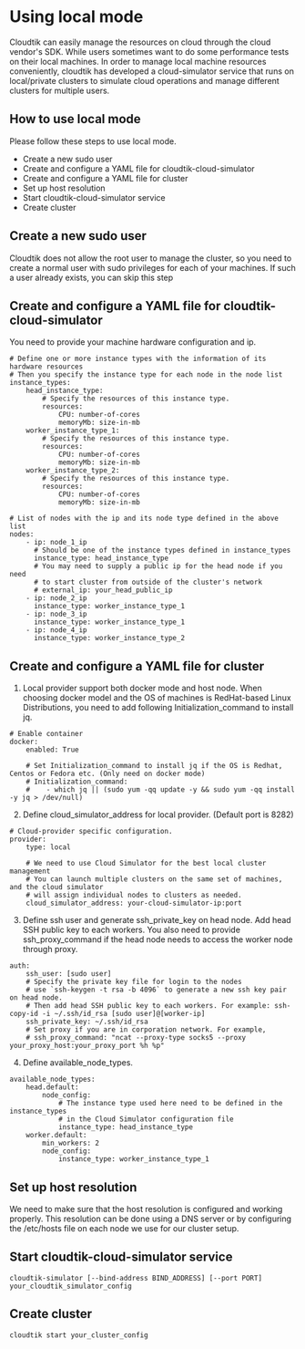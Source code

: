 # Using local mode 
Cloudtik can easily manage the resources on cloud through the cloud vendor's SDK. While users sometimes want to do some performance tests on their local machines. 
In order to manage local machine resources conveniently, cloudtik has developed a cloud-simulator service 
that runs on local/private clusters to simulate cloud operations and manage different clusters for multiple users.


## How to use local mode 
Please follow these steps to use local mode.

- Create a new sudo user 
- Create and configure a YAML file for cloudtik-cloud-simulator 
- Create and configure a YAML file for cluster
- Set up host resolution
- Start cloudtik-cloud-simulator service
- Create cluster


## Create a new sudo user 
Cloudtik does not allow the root user to manage the cluster, 
so you need to create a normal user with sudo privileges for each of your machines. 
If such a user already exists, you can skip this step


## Create and configure a YAML file for cloudtik-cloud-simulator 
You need to provide your machine hardware configuration and ip.
```buildoutcfg
# Define one or more instance types with the information of its hardware resources
# Then you specify the instance type for each node in the node list
instance_types:
    head_instance_type:
        # Specify the resources of this instance type.
        resources:
            CPU: number-of-cores
            memoryMb: size-in-mb
    worker_instance_type_1:
        # Specify the resources of this instance type.
        resources:
            CPU: number-of-cores
            memoryMb: size-in-mb
    worker_instance_type_2:
        # Specify the resources of this instance type.
        resources:
            CPU: number-of-cores
            memoryMb: size-in-mb

# List of nodes with the ip and its node type defined in the above list
nodes:
    - ip: node_1_ip
      # Should be one of the instance types defined in instance_types
      instance_type: head_instance_type
      # You may need to supply a public ip for the head node if you need
      # to start cluster from outside of the cluster's network
      # external_ip: your_head_public_ip
    - ip: node_2_ip
      instance_type: worker_instance_type_1
    - ip: node_3_ip
      instance_type: worker_instance_type_1
    - ip: node_4_ip
      instance_type: worker_instance_type_2

```

## Create and configure a YAML file for cluster
1. Local provider support both docker mode and host node. When choosing docker model and the OS of machines is RedHat-based Linux Distributions, you need to add following Initialization_command to install jq.
```buildoutcfg
# Enable container
docker:
    enabled: True
    
    # Set Initialization_command to install jq if the OS is Redhat, Centos or Fedora etc. (Only need on docker mode)
    # Initialization_command:
	#    - which jq || (sudo yum -qq update -y && sudo yum -qq install -y jq > /dev/null) 
```
2. Define cloud_simulator_address for local provider. (Default port is 8282)
```buildoutcfg
# Cloud-provider specific configuration.
provider:
    type: local

    # We need to use Cloud Simulator for the best local cluster management
    # You can launch multiple clusters on the same set of machines, and the cloud simulator
    # will assign individual nodes to clusters as needed.
    cloud_simulator_address: your-cloud-simulator-ip:port
```
3. Define ssh user and generate ssh_private_key on head node. Add head SSH public key to each workers.
You also need to provide ssh_proxy_command if the head node needs to access the worker node through proxy.
```buildoutcfg
auth:
    ssh_user: [sudo user]
    # Specify the private key file for login to the nodes
    # use `ssh-keygen -t rsa -b 4096` to generate a new ssh key pair on head node.
    # Then add head SSH public key to each workers. For example: ssh-copy-id -i ~/.ssh/id_rsa [sudo user]@[worker-ip]
    ssh_private_key: ~/.ssh/id_rsa
    # Set proxy if you are in corporation network. For example,
    # ssh_proxy_command: "ncat --proxy-type socks5 --proxy your_proxy_host:your_proxy_port %h %p"

```
4. Define available_node_types. 
```buildoutcfg
available_node_types:
    head.default:
        node_config:
            # The instance type used here need to be defined in the instance_types
            # in the Cloud Simulator configuration file
            instance_type: head_instance_type
    worker.default:
        min_workers: 2
        node_config:
            instance_type: worker_instance_type_1
```

## Set up host resolution
 We need to make sure that the host resolution is configured and working properly. 
 This resolution can be done using a DNS server or by configuring the /etc/hosts file on each node we use for our cluster setup.
 
## Start cloudtik-cloud-simulator service
```buildoutcfg
cloudtik-simulator [--bind-address BIND_ADDRESS] [--port PORT] your_cloudtik_simulator_config
```
## Create cluster
```buildoutcfg
cloudtik start your_cluster_config
```
